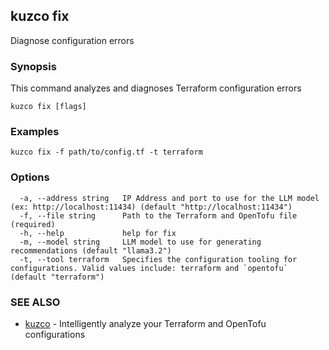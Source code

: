 ## kuzco fix

Diagnose configuration errors

### Synopsis

This command analyzes and diagnoses Terraform configuration errors

```
kuzco fix [flags]
```

### Examples

```
kuzco fix -f path/to/config.tf -t terraform
```

### Options

```
  -a, --address string   IP Address and port to use for the LLM model (ex: http://localhost:11434) (default "http://localhost:11434")
  -f, --file string      Path to the Terraform and OpenTofu file (required)
  -h, --help             help for fix
  -m, --model string     LLM model to use for generating recommendations (default "llama3.2")
  -t, --tool terraform   Specifies the configuration tooling for configurations. Valid values include: terraform and `opentofu` (default "terraform")
```

### SEE ALSO

* [kuzco](kuzco.md)	 - Intelligently analyze your Terraform and OpenTofu configurations

